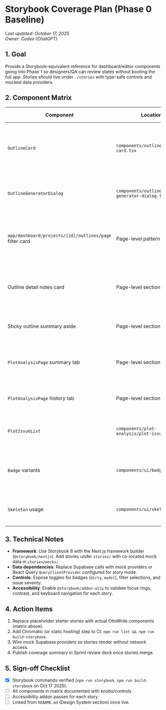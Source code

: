 # Storybook Coverage Plan (Phase 0 Baseline)

_Last updated: October 17, 2025_  
_Owner: Codex (ChatGPT)_

## 1. Goal
Provide a Storybook-equivalent reference for dashboard/editor components going into Phase 1 so designers/QA can review states without booting the full app. Stories should live under `./stories` with type-safe controls and mocked data providers.

## 2. Component Matrix

| Component | Location | Required Stories |
|-----------|----------|------------------|
| `OutlineCard` | `components/outlines/outline-card.tsx` | Default, long premise, expanded sections, deletion confirmation (mocked). |
| `OutlineGeneratorDialog` | `components/outlines/outline-generator-dialog.tsx` | Closed, open (idle), generating (loading state), success. |
| `app/dashboard/projects/[id]/outlines/page` filter card | Page-level pattern | Snapshot stories: empty dataset, filtered results, loading skeletons. |
| Outline detail notes card | Page-level section | Notes clean, dirty (unsaved badge), over character limit. |
| Sticky outline summary aside | Page-level section | Desktop sticky, mobile collapsed snapshot. |
| `PlotAnalysisPage` summary tab | Page-level section | Pending analysis, completed with issues, completed zero issues. |
| `PlotAnalysisPage` history tab | Page-level section | Multiple runs (active + inactive), empty history. |
| `PlotIssueList` | `components/plot-analysis/plot-issue-list.tsx` | Critical issue, resolved issue, empty state. |
| `Badge` variants | `components/ui/badge.tsx` | Default, secondary, destructive (dirty state), outline (metadata tags). |
| `Skeleton` usage | `components/ui/skeleton.tsx` | Card grid placeholder (outline list), tab content loading. |

## 3. Technical Notes
- **Framework**: Use Storybook 8 with the Next.js framework builder (`@storybook/nextjs`). Add stories under `stories/` with co-located mock data in `stories/mocks/`.
- **Data dependencies**: Replace Supabase calls with mock providers or React Query `QueryClientProvider` configured for story mode.
- **Controls**: Expose toggles for badges (`dirty`, `model`), filter selections, and issue severity.
- **Accessibility**: Enable `@storybook/addon-a11y` to validate focus rings, contrast, and keyboard navigation for each story.

## 4. Action Items
1. Replace placeholder starter stories with actual OttoWrite components (matrix above).  
2. Add Chromatic (or static hosting) step to CI: `npm run lint && npm run build-storybook`.  
3. Wire mock Supabase providers so stories render without network access.  
4. Publish coverage summary in Sprint review deck once stories merge.

## 5. Sign-off Checklist
- [x] Storybook commands verified (`npm run storybook`, `npm run build-storybook` on Oct 17 2025).
- [ ] All components in matrix documented with knobs/controls.
- [ ] Accessibility addon passes for each story.
- [ ] Linked from `README.md` (Design System section) once live.
